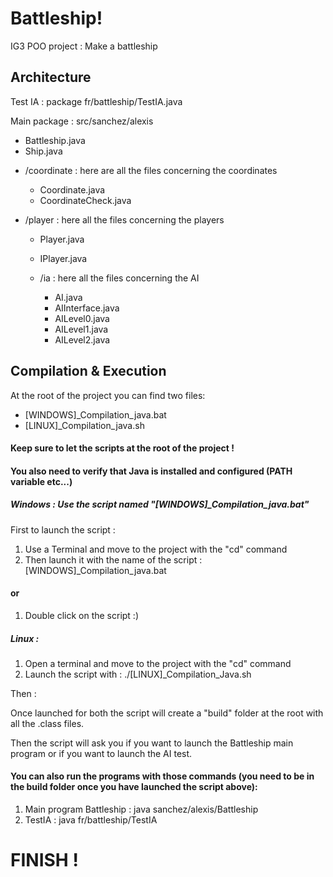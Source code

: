 # Battleship!

IG3 POO project : Make a battleship


## Architecture

Test IA : package fr/battleship/TestIA.java

Main package : src/sanchez/alexis

 * Battleship.java
 * Ship.java

 - /coordinate : here are all the files concerning the coordinates
	 * Coordinate.java
	 * CoordinateCheck.java
	 
 - /player : here all the files concerning the players
	 * Player.java
	 * IPlayer.java
	 
	 * /ia : here all the files concerning the AI
		 * AI.java
		 * AIInterface.java
		 * AILevel0.java
		 * AILevel1.java
		 * AILevel2.java


## Compilation & Execution
At the root of the project you can find two files:

* [WINDOWS]_Compilation_java.bat
*  [LINUX]_Compilation_java.sh

#### Keep sure to let the scripts at the root of the project !

#### You also need to verify that Java is installed and configured (PATH variable etc...)

##### Windows : Use the script named "[WINDOWS]_Compilation_java.bat"
First to launch the script :

1) Use a Terminal and move to the project with the "cd" command
2) Then launch it with the name of the script :  [WINDOWS]_Compilation_java.bat

#### or

1) Double click on the script :)

##### Linux :

1) Open a terminal and move to the project with the "cd" command
2) Launch the script with : ./[LINUX]_Compilation_Java.sh

Then :

Once launched for both the script will create a "build" folder at the root with all the .class files.

Then the script will ask you if you want to launch the Battleship main program or if you want to launch the AI test.


#### You can also run the programs with those commands (you need to be in the build folder once you have launched the script above):

1) Main program Battleship : java sanchez/alexis/Battleship
2) TestIA : java fr/battleship/TestIA


# FINISH ! 
